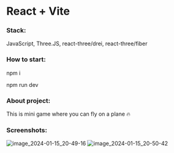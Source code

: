 # React + Vite

### Stack:
JavaScript, Three.JS, react-three/drei, react-three/fiber

### How to start:
npm i

npm run dev

### About project:
This is mini game where you can fly on a plane :fire:

### Screenshots:
![image_2024-01-15_20-49-16](https://github.com/LinaKv/Airplane/assets/107919324/15958aaa-2301-4b9c-9e56-37714370760d)
![image_2024-01-15_20-50-42](https://github.com/LinaKv/Airplane/assets/107919324/6e6e4f50-8d63-4c8c-aa2b-1d00853a27f8)




